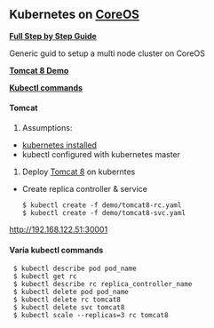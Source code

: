 ## Kubernetes on [CoreOS](https://coreos.com)

[**Full Step by Step Guide**](#full-step-by-step-guide)

Generic guid to setup a multi node cluster on CoreOS

[**Tomcat 8 Demo**](#tomcat)

[**Kubectl commands**](#varia-kubectl-commands)


#### **Tomcat**

1. Assumptions: 

 - [kubernetes installed](https://github.com/tecris/kubernetes/tree/v1.1.3-2/coreos-libvirt)
 - kubectl configured with kubernetes master

1. Deploy [Tomcat 8](https://hub.docker.com/_/tomcat) on kuberntes
 * Create replica controller & service

    ```
    $ kubectl create -f demo/tomcat8-rc.yaml
    $ kubectl create -f demo/tomcat8-svc.yaml
    ```
 http://192.168.122.51:30001


#### Varia kubectl commands
 
   ```
    $ kubectl describe pod pod_name
    $ kubectl get rc
    $ kubectl describe rc replica_controller_name
    $ kubectl delete pod pod_name
    $ kubectl delete rc tomcat8
    $ kubectl delete svc tomcat8
    $ kubectl scale --replicas=3 rc tomcat8
   ```
